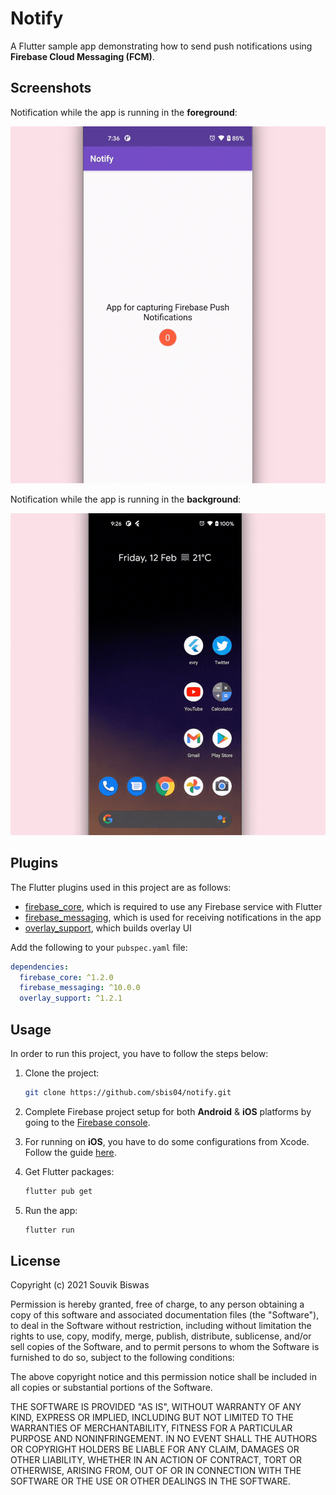 # Notify

A Flutter sample app demonstrating how to send push notifications using **Firebase Cloud Messaging (FCM)**.

## Screenshots

Notification while the app is running in the **foreground**:

![](screenshots/foreground_notification.gif)

Notification while the app is running in the **background**:

![](screenshots/background_notification.gif)

## Plugins

The Flutter plugins used in this project are as follows:

- [firebase_core](https://pub.dev/packages/firebase_core), which is required to use any Firebase service with Flutter
- [firebase_messaging](https://pub.dev/packages/firebase_messaging), which is used for receiving notifications in the app
- [overlay_support](https://pub.dev/packages/overlay_support), which builds overlay UI

Add the following to your `pubspec.yaml` file:

```yaml
dependencies:
  firebase_core: ^1.2.0
  firebase_messaging: ^10.0.0
  overlay_support: ^1.2.1
```

## Usage

In order to run this project, you have to follow the steps below:

1. Clone the project:
   
   ```bash
   git clone https://github.com/sbis04/notify.git
   ```

2. Complete Firebase project setup for both **Android** & **iOS** platforms by going to the [Firebase console](https://console.firebase.google.com/).

3. For running on **iOS**, you have to do some configurations from Xcode. Follow the guide [here](https://firebase.flutter.dev/docs/messaging/apple-integration).

3. Get Flutter packages:
   
   ```bash
   flutter pub get
   ```

4. Run the app:
   
   ```bash
   flutter run
   ```

## License

Copyright (c) 2021 Souvik Biswas

Permission is hereby granted, free of charge, to any person obtaining a copy
of this software and associated documentation files (the "Software"), to deal
in the Software without restriction, including without limitation the rights
to use, copy, modify, merge, publish, distribute, sublicense, and/or sell
copies of the Software, and to permit persons to whom the Software is
furnished to do so, subject to the following conditions:

The above copyright notice and this permission notice shall be included in all
copies or substantial portions of the Software.

THE SOFTWARE IS PROVIDED "AS IS", WITHOUT WARRANTY OF ANY KIND, EXPRESS OR
IMPLIED, INCLUDING BUT NOT LIMITED TO THE WARRANTIES OF MERCHANTABILITY,
FITNESS FOR A PARTICULAR PURPOSE AND NONINFRINGEMENT. IN NO EVENT SHALL THE
AUTHORS OR COPYRIGHT HOLDERS BE LIABLE FOR ANY CLAIM, DAMAGES OR OTHER
LIABILITY, WHETHER IN AN ACTION OF CONTRACT, TORT OR OTHERWISE, ARISING FROM,
OUT OF OR IN CONNECTION WITH THE SOFTWARE OR THE USE OR OTHER DEALINGS IN THE
SOFTWARE.
